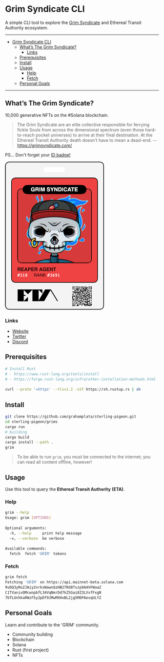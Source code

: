 # Grim Syndicate CLI

A simple CLI tool to explore the [Grim Syndicate](https://grimsyndicate.com/) and Ethereal Transit Authority ecosystem.

---

- [Grim Syndicate CLI](#grim-syndicate-cli)
  - [What’s The Grim Syndicate?](#whats-the-grim-syndicate)
    - [Links](#links)
  - [Prerequisites](#prerequisites)
  - [Install](#install)
  - [Usage](#usage)
    - [Help](#help)
    - [Fetch](#fetch)
  - [Personal Goals](#personal-goals)

---

## What’s The Grim Syndicate?

10,000 generative NFTs on the #Solana blockchain.

> The Grim Syndicate are an elite collective responsible for ferrying fickle Souls from across the dimensional spectrum (even those hard-to-reach pocket universes) to arrive at their final destination. At the Ethereal Transit Authority death doesn't have to mean a dead-end. -- https://grimsyndicate.com/

PS... Don't forget your [ID badge!](https://grimsyndicate.id/)

![](./docs/grim-318.jpg)

### Links

- [Website](https://grimsyndicate.com/)
- [Twitter](https://twitter.com/Grim__Syndicate)
- [Discord](https://discord.gg/xeHPSUhUv7)

## Prerequisites

```bash
# Install Rust
# - https://www.rust-lang.org/tools/install
# - https://forge.rust-lang.org/infra/other-installation-methods.html

curl --proto '=https' --tlsv1.2 -sSf https://sh.rustup.rs | sh
```

## Install

```bash
git clone https://github.com/grahamplata/sterling-pigeon.git
cd sterling-pigeon/grims
cargo run
# building
cargo build
cargo install --path .
grim
```

> To be able to run `grim`, you must be connected to the internet; you can read all content offline, however!

## Usage

Use this tool to query the **Ethereal Transit Authority** **(ETA)**.

### Help

```bash
grim --help
Usage: grim [OPTIONS]

Optional arguments:
  -h, --help     print help message
  -v, --verbose  be verbose

Available commands:
  fetch  fetch 'GRIM' tokens
```

### Fetch

```bash
grim fetch
Fetching 'GRIM' on https://api.mainnet-beta.solana.com
9vDQ3yRoZJAiy2nrksWawnQzHB2TRd8Tvzp9A4VFWaaZ
C1TVanivQMcwnpbfL34VqNmrDd7kZSGai8Z3LVvfFxgN
7bTLUnhkaRWzF5y2pDf9JMwMXHxBL2jg5M6PAexqULYZ
```

## Personal Goals

Learn and contribute to the 'GRIM' community.

- Community building
- Blockchain
- Solana
- Rust (first project)
- NFTs
